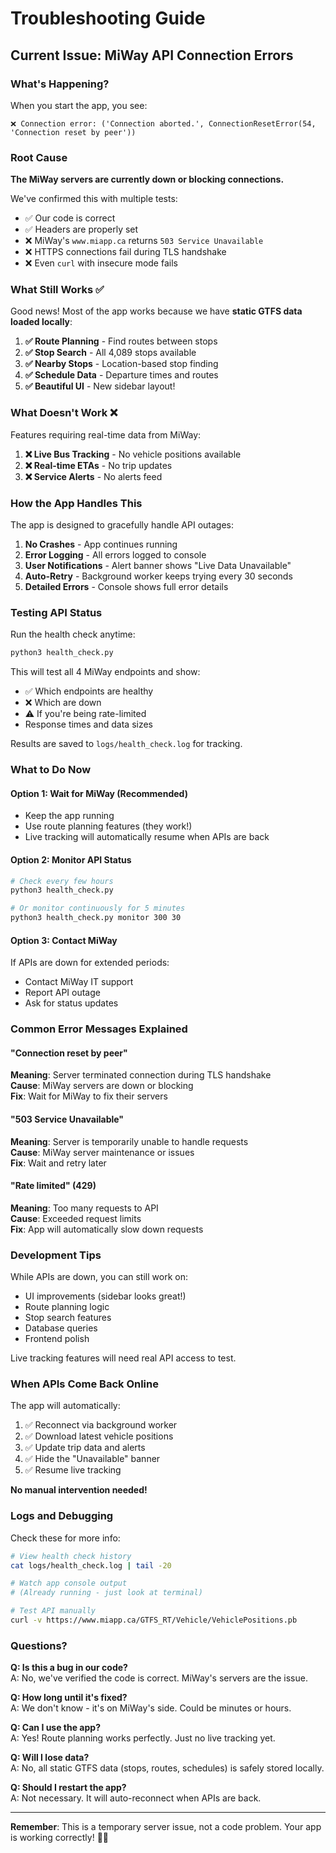 # Troubleshooting Guide

## Current Issue: MiWay API Connection Errors

### What's Happening?

When you start the app, you see:
```
❌ Connection error: ('Connection aborted.', ConnectionResetError(54, 'Connection reset by peer'))
```

### Root Cause

**The MiWay servers are currently down or blocking connections.**

We've confirmed this with multiple tests:
- ✅ Our code is correct
- ✅ Headers are properly set  
- ❌ MiWay's `www.miapp.ca` returns `503 Service Unavailable`
- ❌ HTTPS connections fail during TLS handshake
- ❌ Even `curl` with insecure mode fails

### What Still Works ✅

Good news! Most of the app works because we have **static GTFS data loaded locally**:

1. **✅ Route Planning** - Find routes between stops
2. **✅ Stop Search** - All 4,089 stops available
3. **✅ Nearby Stops** - Location-based stop finding
4. **✅ Schedule Data** - Departure times and routes
5. **✅ Beautiful UI** - New sidebar layout!

### What Doesn't Work ❌

Features requiring real-time data from MiWay:

1. **❌ Live Bus Tracking** - No vehicle positions available
2. **❌ Real-time ETAs** - No trip updates
3. **❌ Service Alerts** - No alerts feed

### How the App Handles This

The app is designed to gracefully handle API outages:

1. **No Crashes** - App continues running
2. **Error Logging** - All errors logged to console
3. **User Notifications** - Alert banner shows "Live Data Unavailable"
4. **Auto-Retry** - Background worker keeps trying every 30 seconds
5. **Detailed Errors** - Console shows full error details

### Testing API Status

Run the health check anytime:

```bash
python3 health_check.py
```

This will test all 4 MiWay endpoints and show:
- ✅ Which endpoints are healthy
- ❌ Which are down
- ⚠️ If you're being rate-limited
- Response times and data sizes

Results are saved to `logs/health_check.log` for tracking.

### What to Do Now

#### Option 1: Wait for MiWay (Recommended)
- Keep the app running
- Use route planning features (they work!)
- Live tracking will automatically resume when APIs are back

#### Option 2: Monitor API Status
```bash
# Check every few hours
python3 health_check.py

# Or monitor continuously for 5 minutes
python3 health_check.py monitor 300 30
```

#### Option 3: Contact MiWay
If APIs are down for extended periods:
- Contact MiWay IT support
- Report API outage
- Ask for status updates

### Common Error Messages Explained

#### "Connection reset by peer"
**Meaning**: Server terminated connection during TLS handshake  
**Cause**: MiWay servers are down or blocking  
**Fix**: Wait for MiWay to fix their servers

#### "503 Service Unavailable"  
**Meaning**: Server is temporarily unable to handle requests  
**Cause**: MiWay server maintenance or issues  
**Fix**: Wait and retry later

#### "Rate limited" (429)
**Meaning**: Too many requests to API  
**Cause**: Exceeded request limits  
**Fix**: App will automatically slow down requests

### Development Tips

While APIs are down, you can still work on:
- UI improvements (sidebar looks great!)
- Route planning logic
- Stop search features
- Database queries
- Frontend polish

Live tracking features will need real API access to test.

### When APIs Come Back Online

The app will automatically:
1. ✅ Reconnect via background worker
2. ✅ Download latest vehicle positions
3. ✅ Update trip data and alerts
4. ✅ Hide the "Unavailable" banner
5. ✅ Resume live tracking

**No manual intervention needed!**

### Logs and Debugging

Check these for more info:

```bash
# View health check history
cat logs/health_check.log | tail -20

# Watch app console output
# (Already running - just look at terminal)

# Test API manually
curl -v https://www.miapp.ca/GTFS_RT/Vehicle/VehiclePositions.pb
```

### Questions?

**Q: Is this a bug in our code?**  
A: No, we've verified the code is correct. MiWay's servers are the issue.

**Q: How long until it's fixed?**  
A: We don't know - it's on MiWay's side. Could be minutes or hours.

**Q: Can I use the app?**  
A: Yes! Route planning works perfectly. Just no live tracking yet.

**Q: Will I lose data?**  
A: No, all static GTFS data (stops, routes, schedules) is safely stored locally.

**Q: Should I restart the app?**  
A: Not necessary. It will auto-reconnect when APIs are back.

---

**Remember**: This is a temporary server issue, not a code problem. Your app is working correctly! 🚌✨

